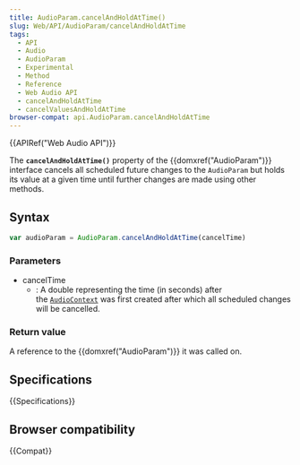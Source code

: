 ```yaml
---
title: AudioParam.cancelAndHoldAtTime()
slug: Web/API/AudioParam/cancelAndHoldAtTime
tags:
  - API
  - Audio
  - AudioParam
  - Experimental
  - Method
  - Reference
  - Web Audio API
  - cancelAndHoldAtTime
  - cancelValuesAndHoldAtTime
browser-compat: api.AudioParam.cancelAndHoldAtTime
---
```

{{APIRef("Web Audio API")}}

The **`cancelAndHoldAtTime()`** property of the
{{domxref("AudioParam")}} interface cancels all scheduled future changes to the
`AudioParam` but holds its value at a given time until further changes are
made using other methods.

## Syntax

```js
var audioParam = AudioParam.cancelAndHoldAtTime(cancelTime)
```

### Parameters

- cancelTime
  - : A double representing the time (in seconds) after the [`AudioContext`](/en-US/docs/Web/API/AudioContext "An AudioContext can be a target of events, therefore it implements the EventTarget interface.") was
    first created after which all scheduled changes will be cancelled.

### Return value

A reference to the {{domxref("AudioParam")}} it was called on.

## Specifications

{{Specifications}}

## Browser compatibility

{{Compat}}
